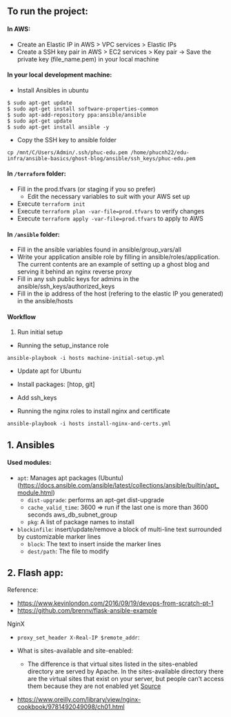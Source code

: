 ## To run the project:

#### In AWS:
- Create an Elastic IP in AWS > VPC services > Elastic IPs
- Create a SSH key pair in AWS > EC2 services > Key pair -> Save the private key (file_name.pem) in your local machine

#### In your local development machine:
- Install Ansibles in ubuntu
```
$ sudo apt-get update
$ sudo apt-get install software-properties-common
$ sudo apt-add-repository ppa:ansible/ansible
$ sudo apt-get update
$ sudo apt-get install ansible -y
```
- Copy the SSH key to ansible folder
```
cp /mnt/C/Users/Admin/.ssh/phuc-edu.pem /home/phucnh22/edu-infra/ansible-basics/ghost-blog/ansible/ssh_keys/phuc-edu.pem
```

#### In `/terraform` folder:
- Fill in the prod.tfvars (or staging if you so prefer)
  - Edit the necessary variables to suit with your AWS set up
- Execute `terraform init`
- Execute `terraform plan -var-file=prod.tfvars` to verify changes
- Execute `terraform apply -var-file=prod.tfvars` to apply to AWS

#### In `/ansible` folder:
- Fill in the ansible variables found in ansible/group_vars/all
- Write your application ansible role by filling in ansible/roles/application. The current contents are an example of setting up a ghost blog and serving
it behind an nginx reverse proxy
- Fill in any ssh public keys for admins in the ansible/ssh_keys/authorized_keys
- Fill in the ip address of the host (refering to the elastic IP you generated) in the ansible/hosts

#### Workflow
1. Run initial setup
- Running the setup_instance role
```
ansible-playbook -i hosts machine-initial-setup.yml
```
  - Update apt for Ubuntu
  - Install packages: [htop, git]
  - Add ssh_keys

- Running the nginx roles to install nginx and certificate
```
ansible-playbook -i hosts install-nginx-and-certs.yml
```


## 1. Ansibles
#### Used modules:
- `apt`: Manages apt packages (Ubuntu)
(https://docs.ansible.com/ansible/latest/collections/ansible/builtin/apt_module.html)
  - `dist-upgrade`: performs an apt-get dist-upgrade
  - `cache_valid_time`: 3600 => run if the last one is more than 3600 seconds aws_db_subnet_group
  - `pkg`: A list of package names to install
- `blockinfile`:  insert/update/remove a block of multi-line text surrounded by customizable marker lines
  - `block`: The text to insert inside the marker lines
  - `dest/path`: The file to modify


## 2. Flash app:
Reference:
- https://www.kevinlondon.com/2016/09/19/devops-from-scratch-pt-1
- https://github.com/brennv/flask-ansible-example

NginX

- `proxy_set_header X-Real-IP $remote_addr`:

- What is sites-available and site-enabled:
  - The difference is that virtual sites listed in the sites-enabled directory are served by Apache. In the sites-available directory there are the virtual sites that exist on your server, but people can't access them because they are not enabled yet [Source](https://stackoverflow.com/questions/21812360/what-is-the-difference-between-the-sites-enabled-and-sites-available-directo)

- https://www.oreilly.com/library/view/nginx-cookbook/9781492049098/ch01.html
